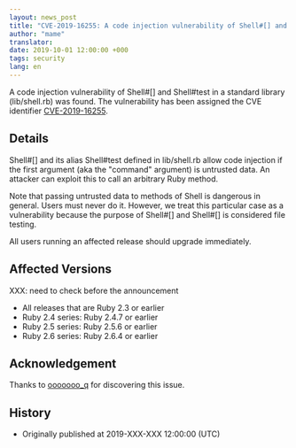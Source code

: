 ```yaml
---
layout: news_post
title: "CVE-2019-16255: A code injection vulnerability of Shell#[] and Shell#test"
author: "mame"
translator:
date: 2019-10-01 12:00:00 +000
tags: security
lang: en
---
```


A code injection vulnerability of Shell#[] and Shell#test in a standard library (lib/shell.rb) was found.  The vulnerability has been assigned the CVE identifier [CVE-2019-16255](https://cve.mitre.org/cgi-bin/cvename.cgi?name=CVE-2019-16255).

## Details

Shell#[] and its alias Shell#test defined in lib/shell.rb allow code injection if the first argument (aka the "command" argument) is untrusted data.  An attacker can exploit this to call an arbitrary Ruby method.

Note that passing untrusted data to methods of Shell is dangerous in general.  Users must never do it.  However, we treat this particular case as a vulnerability because the purpose of Shell#[] and Shell#[] is considered file testing.

All users running an affected release should upgrade immediately.

## Affected Versions

XXX: need to check before the announcement

* All releases that are Ruby 2.3 or earlier
* Ruby 2.4 series: Ruby 2.4.7 or earlier
* Ruby 2.5 series: Ruby 2.5.6 or earlier
* Ruby 2.6 series: Ruby 2.6.4 or earlier

## Acknowledgement

Thanks to [ooooooo_q](https://hackerone.com/ooooooo_q) for discovering this issue.

## History

* Originally published at 2019-XXX-XXX 12:00:00 (UTC)
